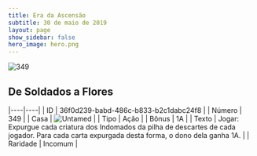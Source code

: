 ```yaml
---
title: Era da Ascensão
subtitle: 30 de maio de 2019
layout: page
show_sidebar: false
hero_image: hero.png
---
```


![349](https://cdn.keyforgegame.com/media/card_front/pt/435_349_7HXPRV5MWF3X_pt.png)

## De Soldados a Flores

|----|----|
| ID | 36f0d239-babd-486c-b833-b2c1dabc24f8 |
| Número | 349 |
| Casa | ![Untamed](https://archonarcana.com/images/thumb/b/bd/Untamed.png/22px-Untamed.png "Indomados") |
| Tipo | Ação |
| Bônus | 1A |
| Texto | Jogar: Expurgue cada criatura dos Indomados da pilha de descartes de cada jogador. Para cada carta expurgada desta forma, o dono dela ganha 1A. |
| Raridade | Incomum |
